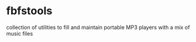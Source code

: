 fbfstools
=========

collection of utilities to fill and maintain portable MP3 players with a mix of music files

